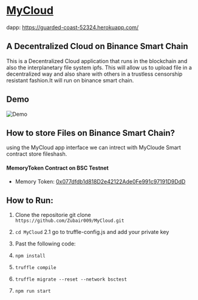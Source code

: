 # [MyCloud](https://guarded-coast-52324.herokuapp.com/)
dapp: https://guarded-coast-52324.herokuapp.com/

## A Decentralized Cloud on Binance Smart Chain

This is a Decentralized Cloud application that runs in the blockchain and also the interplanetary file 
system ipfs. This will allow us to upload file in a decentralized way and also share with others in
 a trustless censorship resistant fashion.It will run on binance smart chain.
 
 ## Demo 
 ![Demo](https://github.com/Zubair009/MyCloud/blob/main/mycloude.gif)

## How to store Files on Binance Smart Chain?

using the MyCloud app interface we can intrect with MyCloude Smart contract store fileshash.
#### MemoryToken Contract on BSC Testnet
- Memory Token: [0x077dfdb1d818D2e42122Ade0Fe991c97191D9DdD](https://explorer.binance.org/smart-testnet/address/0x077dfdb1d818D2e42122Ade0Fe991c97191D9DdD/transactions) 


## How to Run:
1. Clone the repositorie git clone
``` https://github.com/Zubair009/MyCloud.git ``` 
2.  ``` cd MyCloud ```
2.1 go to truffle-config.js and add your private key
3. Past the following code:

4. ``` npm install ```
5. ```truffle compile ```
6. ```truffle migrate --reset --network bsctest ```
7. ```npm run start  ```
